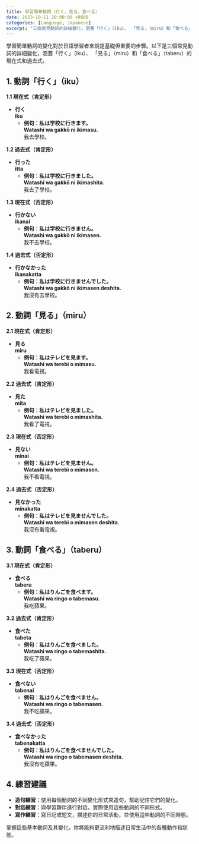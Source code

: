 ```yaml
---
title: 學習簡單動詞（行く、見る、食べる）
date: 2023-10-11 20:00:00 +0800
categories: [Language, Japanese]
excerpt: "三個常見動詞的詳細變化，涵蓋「行く」（iku）、 「見る」（miru）和「食べる」（taberu）的現在式和過去式"
---
```


學習簡單動詞的變化對於日語學習者來說是基礎但重要的步驟。以下是三個常見動詞的詳細變化，涵蓋「行く」（iku）、 「見る」（miru）和「食べる」（taberu）的現在式和過去式。

## **1. 動詞「行く」（iku）**

**1.1 現在式（肯定形）**
- **行く**  
  **iku**  
  - **例句**：**私は学校に行きます。**  
    **Watashi wa gakkō ni ikimasu.**  
    我去學校。

**1.2 過去式（肯定形）**
- **行った**  
  **itta**  
  - **例句**：**私は学校に行きました。**  
    **Watashi wa gakkō ni ikimashita.**  
    我去了學校。

**1.3 現在式（否定形）**
- **行かない**  
  **ikanai**  
  - **例句**：**私は学校に行きません。**  
    **Watashi wa gakkō ni ikimasen.**  
    我不去學校。

**1.4 過去式（否定形）**
- **行かなかった**  
  **ikanakatta**  
  - **例句**：**私は学校に行きませんでした。**  
    **Watashi wa gakkō ni ikimasen deshita.**  
    我沒有去學校。

## **2. 動詞「見る」（miru）**

**2.1 現在式（肯定形）**
- **見る**  
  **miru**  
  - **例句**：**私はテレビを見ます。**  
    **Watashi wa terebi o mimasu.**  
    我看電視。

**2.2 過去式（肯定形）**
- **見た**  
  **mita**  
  - **例句**：**私はテレビを見ました。**  
    **Watashi wa terebi o mimashita.**  
    我看了電視。

**2.3 現在式（否定形）**
- **見ない**  
  **minai**  
  - **例句**：**私はテレビを見ません。**  
    **Watashi wa terebi o mimasen.**  
    我不看電視。

**2.4 過去式（否定形）**
- **見なかった**  
  **minakatta**  
  - **例句**：**私はテレビを見ませんでした。**  
    **Watashi wa terebi o mimasen deshita.**  
    我沒有看電視。

## **3. 動詞「食べる」（taberu）**

**3.1 現在式（肯定形）**
- **食べる**  
  **taberu**  
  - **例句**：**私はりんごを食べます。**  
    **Watashi wa ringo o tabemasu.**  
    我吃蘋果。

**3.2 過去式（肯定形）**
- **食べた**  
  **tabeta**  
  - **例句**：**私はりんごを食べました。**  
    **Watashi wa ringo o tabemashita.**  
    我吃了蘋果。

**3.3 現在式（否定形）**
- **食べない**  
  **tabenai**  
  - **例句**：**私はりんごを食べません。**  
    **Watashi wa ringo o tabemasen.**  
    我不吃蘋果。

**3.4 過去式（否定形）**
- **食べなかった**  
  **tabenakatta**  
  - **例句**：**私はりんごを食べませんでした。**  
    **Watashi wa ringo o tabemasen deshita.**  
    我沒有吃蘋果。

## **4. 練習建議**
- **造句練習**：使用每個動詞的不同變化形式來造句，幫助記住它們的變化。
- **對話練習**：與學習夥伴進行對話，實際使用這些動詞的不同形式。
- **寫作練習**：寫日記或短文，描述你的日常活動，並使用這些動詞的不同時態。

掌握這些基本動詞及其變化，你將能夠更流利地描述日常生活中的各種動作和狀態。
